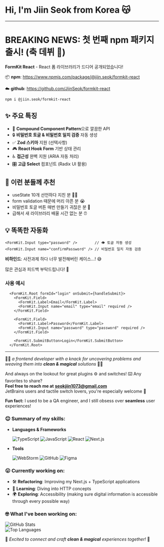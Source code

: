 <h1>
  Hi, I'm Jiin Seok from Korea 😽
</h1>

---
# BREAKING NEWS: 첫 번째 npm 패키지 출시! (축 데뷔 🎉)

**FormKit React** - React 폼 라이브러리가 드디어 공개되었습니다!

📦 **npm**: https://www.npmjs.com/package/@jiin.seok/formkit-react

☁️ **github**: https://github.com/JiinSeok/formkit-react

```bash
npm i @jiin.seok/formkit-react
```

## ✨ 주요 특징
- 🎯 **Compound Component Pattern**으로 깔끔한 API
- 🔒 **비밀번호 토글 & 비밀번호 일치 검증** 자동 생성
- ✅ **Zod 스키마** 지원 (선택사항)
- 🎮 **React Hook Form** 기반 상태 관리
- ♿ **접근성** 완벽 지원 (ARIA 자동 처리)
- 🎛️ **고급 Select** 컴포넌트 (Radix UI 활용)

## 🚀 이런 분들께 추천
- useState 10개 선언하다 지친 분 😵‍💫
- form validation 때문에 머리 아픈 분 😭  
- 비밀번호 토글 버튼 매번 만들기 귀찮은 분 🔄
- 급해서 새 라이브러리 배울 시간 없는 분 ⏰

## 💡 똑똑한 자동화
```tsx
<FormKit.Input type="password" />        // 👁️ 토글 자동 생성
<FormKit.Input name="confirmPassword" /> // 비밀번호 일치 자동 검증
```

**비하인드**: 사전과제 하다 너무 발전해버린 케이스...! 😅

많은 관심과 피드백 부탁드립니다! 🙏

### 사용 예시

```tsx
  <FormKit.Root formId="login" onSubmit={handleSubmit}>
    <FormKit.Field>
      <FormKit.Label>Email</FormKit.Label>
      <FormKit.Input name="email" type="email" required />
    </FormKit.Field>

    <FormKit.Field>
      <FormKit.Label>Password</FormKit.Label>
      <FormKit.Input name="password" type="password" required />
    </FormKit.Field>

    <FormKit.SubmitButton>Login</FormKit.SubmitButton>
  </FormKit.Root>
```
---

:fairy_woman: _a frontend developer with a knack for uncovering problems and weaving them into **clean & magical** solutions_ :fairy_woman:

And always on the lookout for great plugins :gear: and switches! :keyboard: Any favorites to share? <br>
**Feel free to reach me at** [**seokjiin1073@gmail.com**](mailto:seokjiin1073@gmail.com) <br>
JetBrains users and tactile switch lovers, you're especially welcome :white_heart: <br>

**Fun fact:** I used to be a QA engineer, and I still obsess over **seamless** user experiences!


### 😌️ Summary of my skills:
- **Languages & Frameworks**

  <img alt="TypeScript" src="https://img.shields.io/badge/TypeScript-3776AB?style=flat-square&logo=TypeScript&logoColor=white"/>
  <img alt="JavaScript" src="https://img.shields.io/badge/JavaScript-FFE44A?style=flat-square&logo=JavaScript&logoColor=white"/>
  <img alt="React" src="https://img.shields.io/badge/React-58C4DC?style=flat-square&logo=React&logoColor=white"/>
  <img alt="Next.js" src="https://img.shields.io/badge/Next.js-181717?style=flat-square&logo=Next.js&logoColor=white"/>
  <br>
- **Tools**

  <img alt="WebStorm" src="https://img.shields.io/badge/WebStorm-007ACC?style=flat-square&logo=WebStorm&logoColor=white" />
  <img alt="GitHub" src="https://img.shields.io/badge/GitHub-181717?style=flat-square&logo=GitHub&logoColor=white" />
  <img alt="Figma" src="https://img.shields.io/badge/Figma-FF7262?style=flat-square&logo=Figma&logoColor=white" />


### 😛 Currently working on:

- 🛠 **Refactoring**: Improving my Next.js + TypeScript applications
- 📖 **Learning**: Diving into HTTP concepts
- 🌍 **Exploring**: Accessibility (making sure digital information is accessible through every possible way)


### 🤓 What I've been working on:
<p>
<img src="https://github-readme-stats.vercel.app/api?username=JiinSeok&card_width=400&layout=compact&hide_title=true&rank_icon=percentile&text_bold=false&hide_border=true&theme=transparent&title_color=181717&icon_color=181717&text_color=929292&hide=stars,contribs&show=reviews,discussions_started,prs_merged_percentage" alt="GitHub Stats">
<br>
<img src="https://github-readme-stats.vercel.app/api/top-langs/?username=JiinSeok&card_width=410&layout=compact&langs_count=4&hide_title=true&theme=transparent&hide_border=true&display_format=time&title_color=181717&text_color=929292" alt="Top Languages">
</p>

:genie: _Excited to connect and craft **clean & magical** experiences together!_ :genie:

